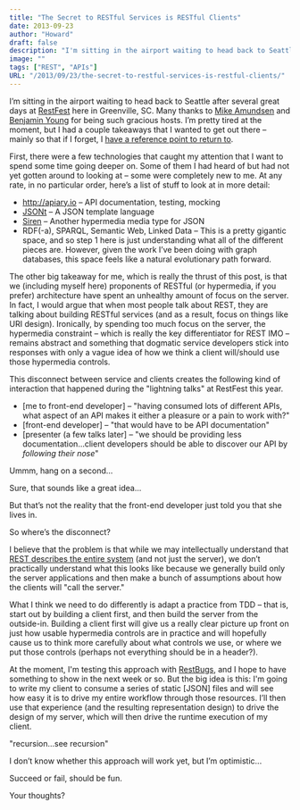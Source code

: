 ```yaml
---
title: "The Secret to RESTful Services is RESTful Clients"
date: 2013-09-23
author: "Howard"
draft: false
description: "I'm sitting in the airport waiting to head back to Seattle after several great days at RestFest here in Greenville, SC. Many thanks to Mike Amundsen and Benjamin Young for being such gracious hosts. I’m pretty tired at the moment, but I had a couple takeaways that I wanted to get out there – mainly so that if I forget, I have a reference point to return to."
image: ""
tags: ["REST", "APIs"]
URL: "/2013/09/23/the-secret-to-restful-services-is-restful-clients/"
---
```


I’m sitting in the airport waiting to head back to Seattle after several great days at [RestFest](http://www.restfest.org/) here in Greenville, SC. Many thanks to [Mike Amundsen](http://mamund.com/) and [Benjamin Young](http://www.bigbluehat.com/) for being such gracious hosts. I’m pretty tired at the moment, but I had a couple takeaways that I wanted to get out there – mainly so that if I forget, I [have a reference point to return to](https://twitter.com/howard_dierking/statuses/335633793518030848).

First, there were a few technologies that caught my attention that I want to spend some time going deeper on. Some of them I had heard of but had not yet gotten around to looking at – some were completely new to me. At any rate, in no particular order, here’s a list of stuff to look at in more detail:

* http://apiary.io – API documentation, testing, mocking
* [JSONt](https://github.com/CamShaft/jsont) – A JSON template language
* [Siren](https://github.com/kevinswiber/siren) – Another hypermedia media type for JSON
* RDF(-a), SPARQL, Semantic Web, Linked Data – This is a pretty gigantic space, and so step 1 here is just understanding what all of the different pieces are. However, given the work I’ve been doing with graph databases, this space feels like a natural evolutionary path forward.

The other big takeaway for me, which is really the thrust of this post, is that we (including myself here) proponents of RESTful (or hypermedia, if you prefer) architecture have spent an unhealthy amount of focus on the server. In fact, I would argue that when most people talk about REST, they are talking about building RESTful services (and as a result, focus on things like URI design). Ironically, by spending too much focus on the server, the hypermedia constraint – which is really the key differentiator for REST IMO – remains abstract and something that dogmatic service developers stick into responses with only a vague idea of how we think a client will/should use those hypermedia controls.

This disconnect between service and clients creates the following kind of interaction that happened during the "lightning talks" at RestFest this year.

* [me to front-end developer] – "having consumed lots of different APIs, what aspect of an API makes it either a pleasure or a pain to work with?"
* [front-end developer] – "that would have to be API documentation"
* [presenter (a few talks later] – "we should be providing less documentation...client developers should be able to discover our API by _following their nose_"

Ummm, hang on a second...

Sure, that sounds like a great idea...

But that’s not the reality that the front-end developer just told you that she lives in.

So where’s the disconnect?

I believe that the problem is that while we may intellectually understand that [REST describes the entire system](http://codebetter.com/glennblock/2012/03/11/you-cant-achieve-rest-without-client-and-server-participation/) (and not just the server), we don’t practically understand what this looks like because we generally build only the server applications and then make a bunch of assumptions about how the clients will "call the server."

What I think we need to do differently is adapt a practice from TDD – that is, start out by building a client first, and then build the server from the outside-in. Building a client first will give us a really clear picture up front on just how usable hypermedia controls are in practice and will hopefully cause us to think more carefully about what controls we use, or where we put those controls (perhaps not everything should be in a header?).

At the moment, I'm testing this approach with [RestBugs](https://github.com/howarddierking/RestBugs), and I hope to have something to show in the next week or so. But the big idea is this: I'm going to write my client to consume a series of static [JSON] files and will see how easy it is to drive my entire workflow through those resources. I’ll then use that experience (and the resulting representation design) to drive the design of my server, which will then drive the runtime execution of my client.

"recursion...see recursion"

I don’t know whether this approach will work yet, but I’m optimistic...

Succeed or fail, should be fun.

Your thoughts?
